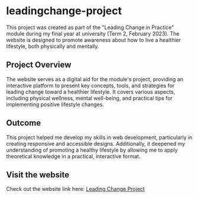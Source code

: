 # leadingchange-project
This project was created as part of the "Leading Change in Practice" module during my final year at university (Term 2, February 2023). The website is designed to promote awareness about how to live a healthier lifestyle, both physically and mentally.


## Project Overview 
The website serves as a digital aid for the module's project, providing an interactive platform to present key concepts, tools, and strategies for leading change toward a healthier lifestyle. It covers various aspects, including physical wellness, mental well-being, and practical tips for implementing positive lifestyle changes.


## Outcome
This project helped me develop my skills in web development, particularly in creating responsive and accessible designs. Additionally, it deepened my understanding of promoting a healthy lifestyle by allowing me to apply theoretical knowledge in a practical, interactive format.


## Visit the website
Check out the website link here: <a href="https://sleepyjimmy.github.io/leadingchange-project/">Leading Change Project</a>
